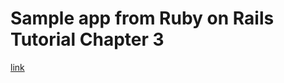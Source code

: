 # Sample app from Ruby on Rails Tutorial Chapter 3
[link](http://ruby.railstutorial.org/chapters/static-pages#top)
